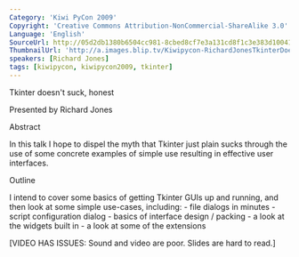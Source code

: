 ```yaml
---
Category: 'Kiwi PyCon 2009'
Copyright: 'Creative Commons Attribution-NonCommercial-ShareAlike 3.0'
Language: 'English'
SourceUrl: http://05d2db1380b6504cc981-8cbed8cf7e3a131cd8f1c3e383d10041.r93.cf2.rackcdn.com/kiwi-pycon-2009/118_richard-jones-tkinter-doesn-t-suck-honest.flv
ThumbnailUrl: 'http://a.images.blip.tv/Kiwipycon-RichardJonesTkinterDoesntSuckHonest798-250.jpg'
speakers: [Richard Jones]
tags: [kiwipycon, kiwipycon2009, tkinter]
---
```

Tkinter doesn't suck, honest

Presented by Richard Jones

Abstract

In this talk I hope to dispel the myth that Tkinter just plain sucks through
the use of some concrete examples of simple use resulting in effective user
interfaces.

Outline

I intend to cover some basics of getting Tkinter GUIs up and running, and then
look at some simple use-cases, including: - file dialogs in minutes - script
configuration dialog - basics of interface design / packing - a look at the
widgets built in - a look at some of the extensions

[VIDEO HAS ISSUES: Sound and video are poor. Slides are hard to read.]


